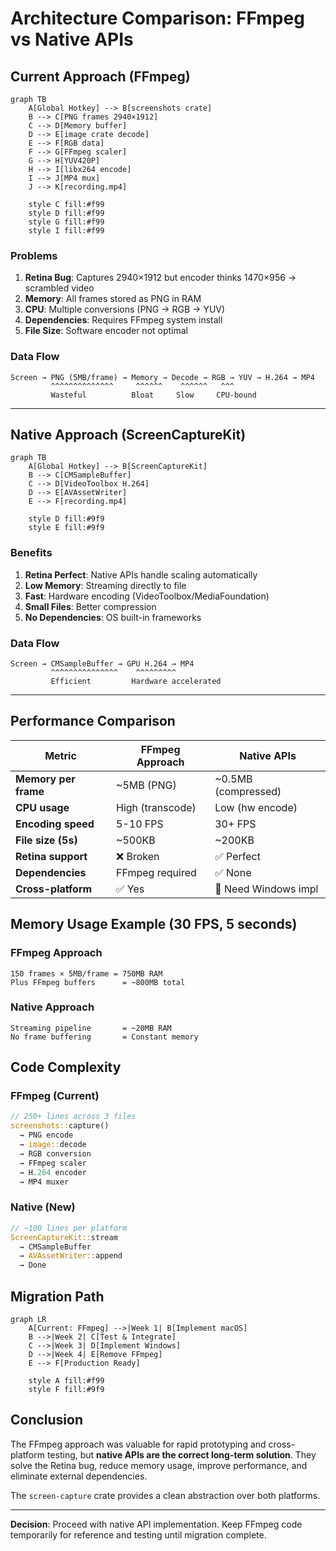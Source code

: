 # Architecture Comparison: FFmpeg vs Native APIs

## Current Approach (FFmpeg)

```mermaid
graph TB
    A[Global Hotkey] --> B[screenshots crate]
    B --> C[PNG frames 2940×1912]
    C --> D[Memory buffer]
    D --> E[image crate decode]
    E --> F[RGB data]
    F --> G[FFmpeg scaler]
    G --> H[YUV420P]
    H --> I[libx264 encode]
    I --> J[MP4 mux]
    J --> K[recording.mp4]
    
    style C fill:#f99
    style D fill:#f99
    style G fill:#f99
    style I fill:#f99
```

### Problems
1. **Retina Bug**: Captures 2940×1912 but encoder thinks 1470×956 → scrambled video
2. **Memory**: All frames stored as PNG in RAM
3. **CPU**: Multiple conversions (PNG → RGB → YUV)
4. **Dependencies**: Requires FFmpeg system install
5. **File Size**: Software encoder not optimal

### Data Flow
```
Screen → PNG (5MB/frame) → Memory → Decode → RGB → YUV → H.264 → MP4
         ^^^^^^^^^^^^^^     ^^^^^^    ^^^^^^   ^^^
         Wasteful          Bloat     Slow     CPU-bound
```

---

## Native Approach (ScreenCaptureKit)

```mermaid
graph TB
    A[Global Hotkey] --> B[ScreenCaptureKit]
    B --> C[CMSampleBuffer]
    C --> D[VideoToolbox H.264]
    D --> E[AVAssetWriter]
    E --> F[recording.mp4]
    
    style D fill:#9f9
    style E fill:#9f9
```

### Benefits
1. **Retina Perfect**: Native APIs handle scaling automatically
2. **Low Memory**: Streaming directly to file
3. **Fast**: Hardware encoding (VideoToolbox/MediaFoundation)
4. **Small Files**: Better compression
5. **No Dependencies**: OS built-in frameworks

### Data Flow
```
Screen → CMSampleBuffer → GPU H.264 → MP4
         ^^^^^^^^^^^^^^^    ^^^^^^^^^
         Efficient         Hardware accelerated
```

---

## Performance Comparison

| Metric | FFmpeg Approach | Native APIs |
|--------|----------------|-------------|
| **Memory per frame** | ~5MB (PNG) | ~0.5MB (compressed) |
| **CPU usage** | High (transcode) | Low (hw encode) |
| **Encoding speed** | 5-10 FPS | 30+ FPS |
| **File size (5s)** | ~500KB | ~200KB |
| **Retina support** | ❌ Broken | ✅ Perfect |
| **Dependencies** | FFmpeg required | ✅ None |
| **Cross-platform** | ✅ Yes | 🚧 Need Windows impl |

## Memory Usage Example (30 FPS, 5 seconds)

### FFmpeg Approach
```
150 frames × 5MB/frame = 750MB RAM
Plus FFmpeg buffers      = ~800MB total
```

### Native Approach
```
Streaming pipeline       = ~20MB RAM
No frame buffering       = Constant memory
```

## Code Complexity

### FFmpeg (Current)
```rust
// 250+ lines across 3 files
screenshots::capture()
  → PNG encode
  → image::decode
  → RGB conversion
  → FFmpeg scaler
  → H.264 encoder
  → MP4 muxer
```

### Native (New)
```rust
// ~100 lines per platform
ScreenCaptureKit::stream
  → CMSampleBuffer
  → AVAssetWriter::append
  → Done
```

## Migration Path

```mermaid
graph LR
    A[Current: FFmpeg] -->|Week 1| B[Implement macOS]
    B -->|Week 2| C[Test & Integrate]
    C -->|Week 3| D[Implement Windows]
    D -->|Week 4| E[Remove FFmpeg]
    E --> F[Production Ready]
    
    style A fill:#f99
    style F fill:#9f9
```

## Conclusion

The FFmpeg approach was valuable for rapid prototyping and cross-platform testing, but **native APIs are the correct long-term solution**. They solve the Retina bug, reduce memory usage, improve performance, and eliminate external dependencies.

The `screen-capture` crate provides a clean abstraction over both platforms.

---

**Decision**: Proceed with native API implementation. Keep FFmpeg code temporarily for reference and testing until migration complete.
